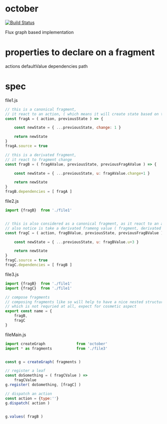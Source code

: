 # october


[![Build Status](https://travis-ci.org/Platane/october.svg?branch=master)](https://travis-ci.org/Platane/october)

Flux graph based implementation

# properties to declare on a fragment
actions
defaultValue
dependencies
path

# spec

file1.js
```javascript
// this is a canonical fragment,
// it react to an action, ( which means it will create state based on the volatile action )
const fragA = ( action, previousState ) => {

    const newState = { ...previousState, change: 1 }

    return newState
}
fragA.source = true

// this is a derivated fragment,
// it react to fragment change
const fragB = ( fragAValue, previousState, previousFragAValue ) => {

    const newState = { ...previousState, u: fragAValue.change+1 }

    return newState
}
fragB.dependencies = [ fragA ]

```

file2.js
```javascript
import {fragB}  from './file1'


// this is also considered as a canonical fragment, as it react to an action an may cristalize action from data into state
// also notice is take a derivated frameng value ( fragment, derivated or not are treated the same way as fragment input )
const fragC = ( action, fragBValue, previousState, previousFragBValue ) => {

    const newState = { ...previousState, u: fragBValue.u+3 }

    return newState
}
fragC.source = true
fragC.dependencies = [ fragB ]
```

file3.js
```javascript
import {fragB}  from './file1'
import {fragC}  from './file1'

// compose fragments
// composing fragments like so will help to have a nice nested structure
// which is not requried at all, expect for cosmetic aspect
export const name = {
    fragB,
    fragC
}
```

fileMain.js
```javascript
import createGraph              from 'october'
import * as fragments           from './file3'


const g = createGraph( fragments )

// register a leaf
const doSomething = ( fragCValue ) =>
    fragCValue
g.register( doSomething, [fragC] )

// dispatch an action
const action = {type:''}
g.dispatch( action )


g.values( fragB )
```
